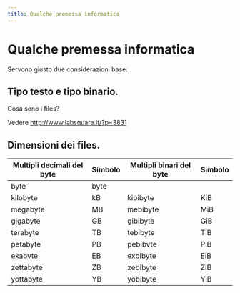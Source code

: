 ```yaml
---
title: Qualche premessa informatica
---
```

# Qualche premessa informatica

Servono giusto due considerazioni base:

## Tipo testo e tipo binario.
Cosa sono i files?

Vedere <http://www.labsquare.it/?p=3831>

## Dimensioni dei files.

|Multipli decimali del byte|Simbolo|Multipli binari del byte|Simbolo|
|---|---|---|---|
|byte|byte|||
|kilobyte|kB|kibibyte|KiB|
|megabyte|MB|mebibyte|MiB|
|gigabyte|GB|gibibyte|GiB|
|terabyte|TB|tebibyte|TiB|
|petabyte|PB|pebibvte|PiB|
|exabvte|EB|exbibyte|EiB|
|zettabyte|ZB|zebibyte|ZiB|
|yottabyte|YB|yobibyte|YiB|
